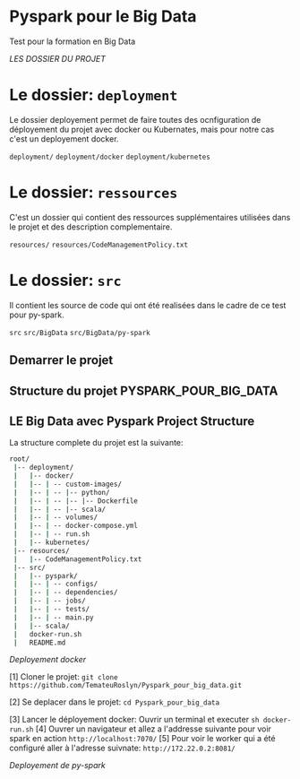 # Pyspark pour le Big Data
Test pour la formation en Big Data


*LES DOSSIER DU PROJET*
# Le dossier: `deployment`

Le dossier deployement permet de faire toutes des ocnfiguration de déployement du projet avec docker ou Kubernates, mais pour notre cas c'est un deployement docker.

`deployment/`
`deployment/docker`
`deployment/kubernetes`

# Le dossier: `ressources`

C'est un dossier qui contient des ressources supplémentaires utilisées dans le projet et des description complementaire.

`resources/`
`resources/CodeManagementPolicy.txt`

# Le dossier: `src`

Il contient les source de code qui ont été realisées dans le cadre de ce test pour py-spark.

`src`
`src/BigData`
`src/BigData/py-spark`

## Demarrer le projet

## Structure du projet PYSPARK_POUR_BIG_DATA

## LE Big Data avec Pyspark Project Structure

La structure complete du projet est la suivante:

```bash
root/
 |-- deployment/
 |   |-- docker/
 |   |-- | -- custom-images/
 |   |-- | -- |-- python/
 |   |-- | -- |-- |-- Dockerfile
 |   |-- | -- |-- scala/
 |   |-- | -- volumes/
 |   |-- | -- docker-compose.yml
 |   |-- | -- run.sh
 |   |-- kubernetes/
 |-- resources/
 |   |-- CodeManagementPolicy.txt
 |-- src/
 |   |-- pyspark/
 |   |-- | -- configs/
 |   |-- | -- dependencies/
 |   |-- | -- jobs/
 |   |-- | -- tests/
 |   |-- | -- main.py
 |   |-- scala/
 |   docker-run.sh
 |   README.md
```

*Deployement docker*

[1] Cloner le projet:
    `git clone https://github.com/TemateuRoslyn/Pyspark_pour_big_data.git`

[2] Se deplacer dans le projet:
    `cd Pyspark_pour_big_data`

[3] Lancer le déployement docker: Ouvrir un terminal et executer
    `sh docker-run.sh`
[4] Ouvrer un navigateur et allez a l'addresse suivante pour voir spark en action
    `http://localhost:7070/`
[5] Pour voir le worker qui a été configuré aller à l'adresse suivnate:
    `http://172.22.0.2:8081/`

*Deployement de py-spark*
